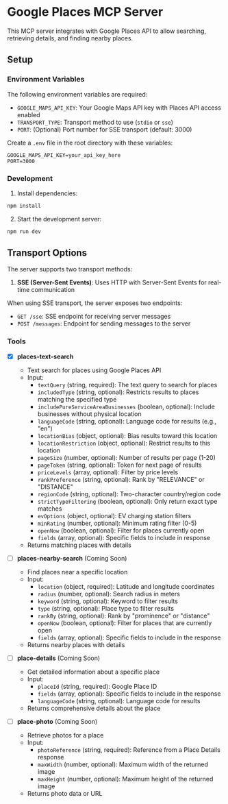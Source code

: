 # Google Places MCP Server

This MCP server integrates with Google Places API to allow searching, retrieving details, and finding nearby places.

## Setup

### Environment Variables

The following environment variables are required:

- `GOOGLE_MAPS_API_KEY`: Your Google Maps API key with Places API access enabled
- `TRANSPORT_TYPE`: Transport method to use (`stdio` or `sse`)
- `PORT`: (Optional) Port number for SSE transport (default: 3000)

Create a `.env` file in the root directory with these variables:

```env
GOOGLE_MAPS_API_KEY=your_api_key_here
PORT=3000
```

### Development

1. Install dependencies:
```bash
npm install
```

2. Start the development server:
```bash
npm run dev
```


## Transport Options

The server supports two transport methods:

1. **SSE (Server-Sent Events)**: Uses HTTP with Server-Sent Events for real-time communication

When using SSE transport, the server exposes two endpoints:
- `GET /sse`: SSE endpoint for receiving server messages
- `POST /messages`: Endpoint for sending messages to the server

### Tools

- [x] **places-text-search**

  - Text search for places using Google Places API
  - Input:
    - `textQuery` (string, required): The text query to search for places
    - `includedType` (string, optional): Restricts results to places matching the specified type
    - `includePureServiceAreaBusinesses` (boolean, optional): Include businesses without physical location
    - `languageCode` (string, optional): Language code for results (e.g., "en")
    - `locationBias` (object, optional): Bias results toward this location
    - `locationRestriction` (object, optional): Restrict results to this location
    - `pageSize` (number, optional): Number of results per page (1-20)
    - `pageToken` (string, optional): Token for next page of results
    - `priceLevels` (array, optional): Filter by price levels
    - `rankPreference` (string, optional): Rank by "RELEVANCE" or "DISTANCE"
    - `regionCode` (string, optional): Two-character country/region code
    - `strictTypeFiltering` (boolean, optional): Only return exact type matches
    - `evOptions` (object, optional): EV charging station filters
    - `minRating` (number, optional): Minimum rating filter (0-5)
    - `openNow` (boolean, optional): Filter for places currently open
    - `fields` (array, optional): Specific fields to include in response
  - Returns matching places with details

- [ ] **places-nearby-search** (Coming Soon)

  - Find places near a specific location
  - Input:
    - `location` (object, required): Latitude and longitude coordinates
    - `radius` (number, optional): Search radius in meters
    - `keyword` (string, optional): Keyword to filter results
    - `type` (string, optional): Place type to filter results
    - `rankBy` (string, optional): Rank by "prominence" or "distance"
    - `openNow` (boolean, optional): Filter for places that are currently open
    - `fields` (array, optional): Specific fields to include in the response
  - Returns nearby places with details

- [ ] **place-details** (Coming Soon)

  - Get detailed information about a specific place
  - Input:
    - `placeId` (string, required): Google Place ID
    - `fields` (array, optional): Specific fields to include in the response
    - `languageCode` (string, optional): Language code for results
  - Returns comprehensive details about the place


- [ ] **place-photo** (Coming Soon)
  - Retrieve photos for a place
  - Input:
    - `photoReference` (string, required): Reference from a Place Details response
    - `maxWidth` (number, optional): Maximum width of the returned image
    - `maxHeight` (number, optional): Maximum height of the returned image
  - Returns photo data or URL
